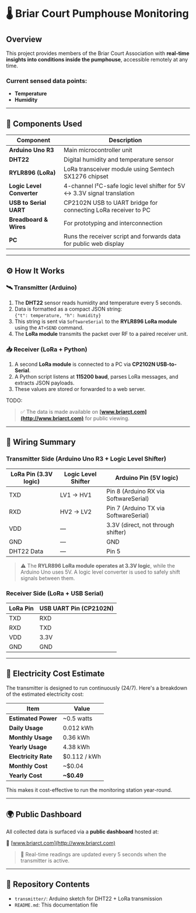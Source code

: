 # 🌡️ Briar Court Pumphouse Monitoring

## Overview

This project provides members of the Briar Court Association with **real-time insights into conditions inside the pumphouse**, accessible remotely at any time.

### Current sensed data points:

- **Temperature**
- **Humidity**

---

## 🧰 Components Used

| Component                   | Description                                                                 |
|----------------------------|-----------------------------------------------------------------------------|
| **Arduino Uno R3**         | Main microcontroller unit                                                   |
| **DHT22**                  | Digital humidity and temperature sensor                                     |
| **RYLR896 (LoRa)**         | LoRa transceiver module using Semtech SX1276 chipset                        |
| **Logic Level Converter**  | 4-channel I²C-safe logic level shifter for 5V ↔ 3.3V signal translation      |
| **USB to Serial UART**     | CP2102N USB to UART bridge for connecting LoRa receiver to PC               |
| **Breadboard & Wires**     | For prototyping and interconnection                                         |
| **PC**                     | Runs the receiver script and forwards data for public web display           |

---

## ⚙️ How It Works

### 🛰️ Transmitter (Arduino)

1. The **DHT22** sensor reads humidity and temperature every 5 seconds.
2. Data is formatted as a compact JSON string:  
   `{"t": temperature, "h": humidity}`
3. This string is sent via `SoftwareSerial` to the **RYLR896 LoRa module** using the `AT+SEND` command.
4. The **LoRa module** transmits the packet over RF to a paired receiver unit.

### 📥 Receiver (LoRa + Python)

1. A second **LoRa module** is connected to a PC via **CP2102N USB-to-Serial**.
2. A Python script listens at **115200 baud**, parses LoRa messages, and extracts JSON payloads.
3. These values are stored or forwarded to a web server.

TODO:
> ✅ The data is made available on **[www.briarct.com](http://www.briarct.com)** for public viewing.

---

## 🔌 Wiring Summary

### Transmitter Side (Arduino Uno R3 + Logic Level Shifter)

| LoRa Pin (3.3V logic) | Logic Level Shifter | Arduino Pin (5V logic)        |
|------------------------|---------------------|--------------------------------|
| TXD                    | LV1 → HV1           | Pin 8 (Arduino RX via SoftwareSerial) |
| RXD                    | HV2 → LV2           | Pin 7 (Arduino TX via SoftwareSerial) |
| VDD                    | —                   | 3.3V (direct, not through shifter)    |
| GND                    | —                   | GND                             |
| DHT22 Data             | —                   | Pin 5                            |

> ⚠️ The **RYLR896 LoRa module operates at 3.3V logic**, while the Arduino Uno uses 5V. A logic level converter is used to safely shift signals between them.

### Receiver Side (LoRa + USB Serial)

| LoRa Pin     | USB UART Pin (CP2102N) |
|--------------|------------------------|
| TXD          | RXD                    |
| RXD          | TXD                    |
| VDD          | 3.3V                   |
| GND          | GND                    |

---

## 💸 Electricity Cost Estimate

The transmitter is designed to run continuously (24/7). Here's a breakdown of the estimated electricity cost:

| Item                | Value              |
|---------------------|--------------------|
| **Estimated Power** | ~0.5 watts         |
| **Daily Usage**     | 0.012 kWh          |
| **Monthly Usage**   | 0.36 kWh           |
| **Yearly Usage**    | 4.38 kWh           |
| **Electricity Rate**| $0.112 / kWh       |
| **Monthly Cost**    | ~$0.04             |
| **Yearly Cost**     | **~$0.49**         |

This makes it cost-effective to run the monitoring station year-round.

---

## 🌍 Public Dashboard

All collected data is surfaced via a **public dashboard** hosted at:

🔗 [www.briarct.com](http://www.briarct.com)

> 📌 Real-time readings are updated every 5 seconds when the transmitter is active.

---

## 📁 Repository Contents

- `transmitter/`: Arduino sketch for DHT22 + LoRa transmission  
- `README.md`: This documentation file
